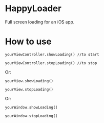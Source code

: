 # HappyLoader
Full screen loading for an iOS app. 

# How to use

`yourViewController.showLoading() //to start`

`yourViewController.stopLoading() //to stop`


Or:

`yourView.showLoading()`

`yourView.stopLoading()`

Or:

`yourWindow.showLoading()`

`yourWindow.stopLoading()`

